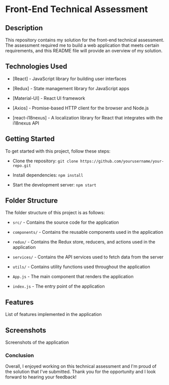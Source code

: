 # Front-End Technical Assessment

## Description

This repository contains my solution for the front-end technical assessment. The assessment required me to build a web application that meets certain requirements, and this README file will provide an overview of my solution.

## Technologies Used

- [React] - JavaScript library for building user interfaces

- [Redux] - State management library for JavaScript apps

- [Material-UI] - React UI framework

- [Axios] - Promise-based HTTP client for the browser and Node.js

- [react-i18nexus] - A localization library for React that integrates with the i18nexus API


## Getting Started

To get started with this project, follow these steps:

- Clone the repository: `git clone https://github.com/yourusername/your-repo.git`

- Install dependencies: `npm install`

- Start the development server: `npm start`

## Folder Structure

The folder structure of this project is as follows:

- `src/` - Contains the source code for the application

- `components/` - Contains the reusable components used in the application

- `redux/` - Contains the Redux store, reducers, and actions used in the application

- `services/` - Contains the API services used to fetch data from the server

- `utils/` - Contains utility functions used throughout the application

- `App.js` - The main component that renders the application

- `index.js` - The entry point of the application

## Features

List of features implemented in the application

## Screenshots

Screenshots of the application

### Conclusion

Overall, I enjoyed working on this technical assessment and I'm proud of the solution that I've submitted. Thank you for the opportunity and I look forward to hearing your feedback!

